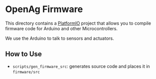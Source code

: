 # OpenAg Firmware

This directory contains a [PlatformIO](http://docs.platformio.org) project that
allows you to compile firmware code for Arduino and other Microcontrollers.

We use the Arduino to talk to sensors and actuators.

## How to Use

- `scripts/gen_firmware_src`: generates source code and places it in `firmware/src`